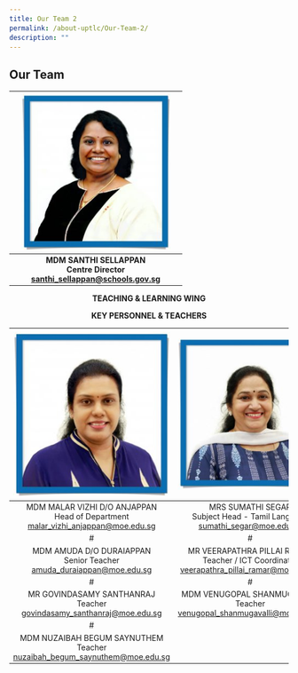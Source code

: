 ```yaml
---
title: Our Team 2
permalink: /about-uptlc/Our-Team-2/
description: ""
---
```

## Our Team

|   |      <img src="/images/centredirector.jpg"  width="269.78" height="282" />                              |   |
|:-:|:---------------------------------------------------------------------:|:-:|
|   | **MDM SANTHI SELLAPPAN <br>Centre Director<br> santhi_sellappan@schools.gov.sg** |   |


<b><center>TEACHING & LEARNING WING</center></b>

<b><center>KEY PERSONNEL & TEACHERS</center></b>

|                                           ![](/images/Headofdepartment.jpg)                                          |                                                ![](/images/Subjecthead-tamil.jpeg)                                                |                                          ![](/images/Subjecthead-curriculum.jpeg)                                         |
|:-------------------------------------------------------------------------------------:|:-----------------------------------------------------------------------------------------------:|:----------------------------------------------------------------------------------:|
| MDM MALAR VIZHI D/O ANJAPPAN<br>Head of Department<br>malar_vizhi_anjappan@moe.edu.sg |         MRS SUMATHI SEGAR<br>Subject Head -  Tamil Language<br>sumathi_segar@moe.edu.sg         | MR K. SARAVANAN<br>Subject Head -  Curriculum Innovation<br>saravanan_k@moe.edu.sg |
|                                           #                                           |                                                #                                                |                                          #                                         |
|      MDM AMUDA D/O DURAIAPPAN<br>Senior Teacher<br>amuda_duraiappan@moe.edu.sg        | MR VEERAPATHRA PILLAI RAMAR<br>Teacher / ICT Coordinator<br>veerapathra_pillai_ramar@moe.edu.sg |        MR SEETHARAMAN THANGARAJU<br>Teacherseetharaman_thangaraju@moe.edu.sg       |
|                                           #                                           |                                                #                                                |                                          #                                         |
|       MR GOVINDASAMY SANTHANRAJ<br>Teacher<br>govindasamy_santhanraj@moe.edu.sg       |           MDM VENUGOPAL SHANMUGAVALLI<br>Teacher<br>venugopal_shanmugavalli@moe.edu.sg          |      MS MEENAMBAL PARAMASIVAM<br>Teacher <br>meenambal_paramasivam@moe.edu.sg      |
|                                           #                                           |                                                                                                 |                                                                                    |
|     MDM NUZAIBAH BEGUM SAYNUTHEM<br>Teacher<br>nuzaibah_begum_saynuthem@moe.edu.sg    |                                                                                                 |                                                                                    |